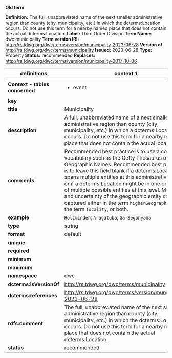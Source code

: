 **Old term**

**Definition:** The full, unabbreviated name of the next smaller administrative region than county (city, municipality, etc.) in which the dcterms:Location occurs. Do not use this term for a nearby named place that does not contain the actual dcterms:Location.
**Label:** Third Order Division
**Term Name:** dwc:municipality
**Term version IRI:** http://rs.tdwg.org/dwc/terms/version/municipality-2023-06-28
**Version of:** http://rs.tdwg.org/dwc/terms/municipality
**Issued:** 2023-06-28
**Type:** Property
**Status:** recommended
**Replaces:** http://rs.tdwg.org/dwc/terms/version/municipality-2017-10-06


| definitions | context 1 |
|-|-|
| **Context - tables concerned** | <ul><li>event</li></ul> |
| **key** |  |
| **title** | Municipality |
| **description** | A full, unabbreviated name of a next smaller administrative region than county (city, municipality, etc.) in which a dcterms:Location occurs. Do not use this term for a nearby named place that does not contain the actual location. |
| **comments** | Recommended best practice is to use a controlled vocabulary such as the Getty Thesaurus of Geographic Names. Recommended best practice is to leave this field blank if a dcterms:Location spans multiple entities at this administrative level or if a dcterms:Location might be in one or another of multiple possible entities at this level. Multiplicity and uncertainty of the geographic entity can be captured either in the term `higherGeography` or in the term `locality`, or both. |
| **example** | `Holzminden`; `Araçatuba`; `Ga-Segonyana` |
| **type** | string |
| **format** | default |
| **unique** |  |
| **required** |  |
| **minimum** |  |
| **maximum** |  |
| **namespace** | dwc |
| **dcterms:isVersionOf** | http://rs.tdwg.org/dwc/terms/municipality |
| **dcterms:references** | http://rs.tdwg.org/dwc/terms/version/municipality-2023-06-28 |
| **rdfs:comment** | The full, unabbreviated name of the next smaller administrative region than county (city, municipality, etc.) in which the dcterms:Location occurs. Do not use this term for a nearby named place that does not contain the actual dcterms:Location. |
| **status** | recommended |
